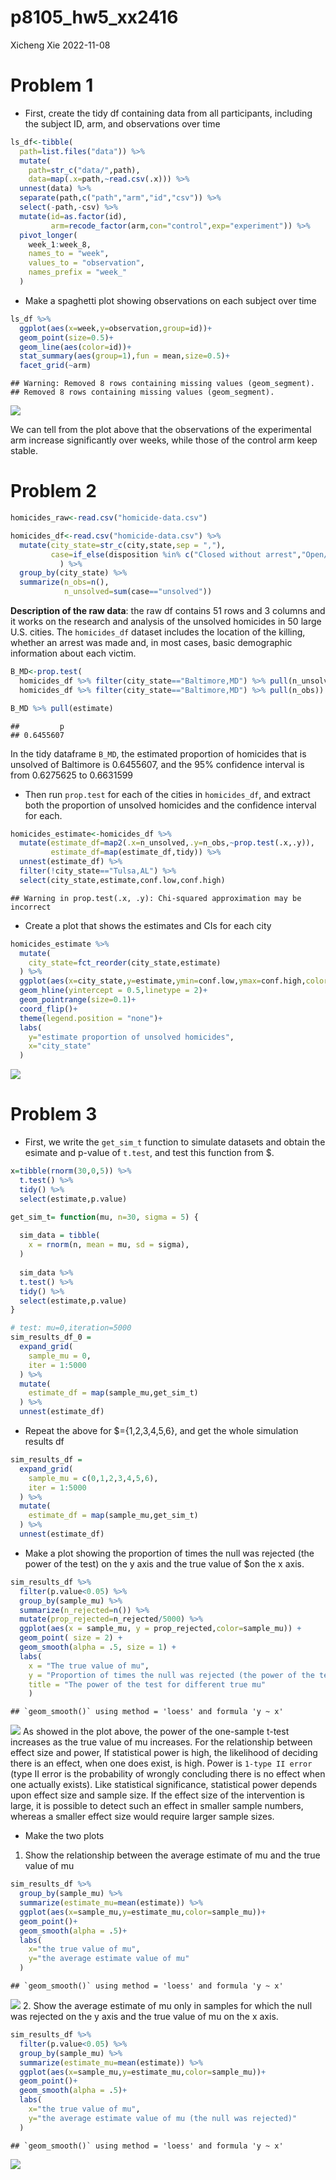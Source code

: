 p8105_hw5_xx2416
================
Xicheng Xie
2022-11-08

# Problem 1

-   First, create the tidy df containing data from all participants,
    including the subject ID, arm, and observations over time

``` r
ls_df<-tibble(
  path=list.files("data")) %>%
  mutate(
    path=str_c("data/",path),
    data=map(.x=path,~read.csv(.x))) %>%
  unnest(data) %>% 
  separate(path,c("path","arm","id","csv")) %>% 
  select(-path,-csv) %>% 
  mutate(id=as.factor(id),
         arm=recode_factor(arm,con="control",exp="experiment")) %>% 
  pivot_longer(
    week_1:week_8,
    names_to = "week",
    values_to = "observation",
    names_prefix = "week_"
  )
```

-   Make a spaghetti plot showing observations on each subject over time

``` r
ls_df %>% 
  ggplot(aes(x=week,y=observation,group=id))+
  geom_point(size=0.5)+
  geom_line(aes(color=id))+
  stat_summary(aes(group=1),fun = mean,size=0.5)+
  facet_grid(~arm)
```

    ## Warning: Removed 8 rows containing missing values (geom_segment).
    ## Removed 8 rows containing missing values (geom_segment).

![](p8105_hw5_xx2416_files/figure-gfm/unnamed-chunk-2-1.png)<!-- -->

We can tell from the plot above that the observations of the
experimental arm increase significantly over weeks, while those of the
control arm keep stable.

# Problem 2

``` r
homicides_raw<-read.csv("homicide-data.csv")

homicides_df<-read.csv("homicide-data.csv") %>% 
  mutate(city_state=str_c(city,state,sep = ","),
         case=if_else(disposition %in% c("Closed without arrest","Open/No arrest"),"unsolved","solved")
           ) %>% 
  group_by(city_state) %>% 
  summarize(n_obs=n(),
            n_unsolved=sum(case=="unsolved"))
```

**Description of the raw data**: the raw df contains 51 rows and 3
columns and it works on the research and analysis of the unsolved
homicides in 50 large U.S. cities. The `homicides_df` dataset includes
the location of the killing, whether an arrest was made and, in most
cases, basic demographic information about each victim.

``` r
B_MD<-prop.test(
  homicides_df %>% filter(city_state=="Baltimore,MD") %>% pull(n_unsolved),
  homicides_df %>% filter(city_state=="Baltimore,MD") %>% pull(n_obs)) %>% tidy()

B_MD %>% pull(estimate)
```

    ##         p 
    ## 0.6455607

In the tidy dataframe `B_MD`, the estimated proportion of homicides that
is unsolved of Baltimore is 0.6455607, and the 95% confidence interval
is from 0.6275625 to 0.6631599

-   Then run `prop.test` for each of the cities in `homicides_df`, and
    extract both the proportion of unsolved homicides and the confidence
    interval for each.

``` r
homicides_estimate<-homicides_df %>% 
  mutate(estimate_df=map2(.x=n_unsolved,.y=n_obs,~prop.test(.x,.y)),
         estimate_df=map(estimate_df,tidy)) %>% 
  unnest(estimate_df) %>%
  filter(!city_state=="Tulsa,AL") %>% 
  select(city_state,estimate,conf.low,conf.high)
```

    ## Warning in prop.test(.x, .y): Chi-squared approximation may be incorrect

-   Create a plot that shows the estimates and CIs for each city

``` r
homicides_estimate %>%
  mutate(
    city_state=fct_reorder(city_state,estimate)
  ) %>% 
  ggplot(aes(x=city_state,y=estimate,ymin=conf.low,ymax=conf.high,color=city_state))+
  geom_hline(yintercept = 0.5,linetype = 2)+
  geom_pointrange(size=0.1)+
  coord_flip()+
  theme(legend.position = "none")+
  labs(
    y="estimate proportion of unsolved homicides",
    x="city_state"
  )
```

![](p8105_hw5_xx2416_files/figure-gfm/unnamed-chunk-6-1.png)<!-- -->

# Problem 3

-   First, we write the `get_sim_t` function to simulate datasets and
    obtain the esimate and p-value of `t.test`, and test this function
    from \$.

``` r
x=tibble(rnorm(30,0,5)) %>% 
  t.test() %>% 
  tidy() %>% 
  select(estimate,p.value)

get_sim_t= function(mu, n=30, sigma = 5) {
  
  sim_data = tibble(
    x = rnorm(n, mean = mu, sd = sigma),
  )
  
  sim_data %>%
  t.test() %>% 
  tidy() %>% 
  select(estimate,p.value)
}

# test: mu=0,iteration=5000
sim_results_df_0 = 
  expand_grid(
    sample_mu = 0,
    iter = 1:5000
  ) %>% 
  mutate(
    estimate_df = map(sample_mu,get_sim_t)
  ) %>% 
  unnest(estimate_df)
```

-   Repeat the above for \$={1,2,3,4,5,6}, and get the whole simulation
    results df

``` r
sim_results_df = 
  expand_grid(
    sample_mu = c(0,1,2,3,4,5,6),
    iter = 1:5000
  ) %>% 
  mutate(
    estimate_df = map(sample_mu,get_sim_t)
  ) %>% 
  unnest(estimate_df)
```

-   Make a plot showing the proportion of times the null was rejected
    (the power of the test) on the y axis and the true value of \$on the
    x axis.

``` r
sim_results_df %>%
  filter(p.value<0.05) %>% 
  group_by(sample_mu) %>% 
  summarize(n_rejected=n()) %>% 
  mutate(prop_rejected=n_rejected/5000) %>% 
  ggplot(aes(x = sample_mu, y = prop_rejected,color=sample_mu)) +
  geom_point( size = 2) +
  geom_smooth(alpha = .5, size = 1) +
  labs(
    x = "The true value of mu",
    y = "Proportion of times the null was rejected (the power of the test)",
    title = "The power of the test for different true mu"
    )
```

    ## `geom_smooth()` using method = 'loess' and formula 'y ~ x'

![](p8105_hw5_xx2416_files/figure-gfm/unnamed-chunk-9-1.png)<!-- --> As
showed in the plot above, the power of the one-sample t-test increases
as the true value of mu increases. For the relationship between effect
size and power, If statistical power is high, the likelihood of deciding
there is an effect, when one does exist, is high. Power is
`1-type II error` (type II error is the probability of wrongly
concluding there is no effect when one actually exists). Like
statistical significance, statistical power depends upon effect size and
sample size. If the effect size of the intervention is large, it is
possible to detect such an effect in smaller sample numbers, whereas a
smaller effect size would require larger sample sizes.

-   Make the two plots

1.  Show the relationship between the average estimate of mu and the
    true value of mu

``` r
sim_results_df %>% 
  group_by(sample_mu) %>% 
  summarize(estimate_mu=mean(estimate)) %>%
  ggplot(aes(x=sample_mu,y=estimate_mu,color=sample_mu))+
  geom_point()+
  geom_smooth(alpha = .5)+
  labs(
    x="the true value of mu",
    y="the average estimate value of mu"
  )
```

    ## `geom_smooth()` using method = 'loess' and formula 'y ~ x'

![](p8105_hw5_xx2416_files/figure-gfm/unnamed-chunk-10-1.png)<!-- --> 2.
Show the average estimate of mu only in samples for which the null was
rejected on the y axis and the true value of mu on the x axis.

``` r
sim_results_df %>% 
  filter(p.value<0.05) %>% 
  group_by(sample_mu) %>% 
  summarize(estimate_mu=mean(estimate)) %>%
  ggplot(aes(x=sample_mu,y=estimate_mu,color=sample_mu))+
  geom_point()+
  geom_smooth(alpha = .5)+
  labs(
    x="the true value of mu",
    y="the average estimate value of mu (the null was rejected)"
  )
```

    ## `geom_smooth()` using method = 'loess' and formula 'y ~ x'

![](p8105_hw5_xx2416_files/figure-gfm/unnamed-chunk-11-1.png)<!-- -->
